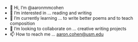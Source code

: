 - 👋 Hi, I’m @aaronmmcohen
- 👀 I’m interested in ... reading and writing
- 🌱 I’m currently learning ... to write better poems and to teach composition
- 💞️ I’m looking to collaborate on ... creative writing projects
- 📫 How to reach me ... aaron.cohen@usm.edu

<!---
aaronmmcohen/aaronmmcohen is a ✨ special ✨ repository because its `README.md` (this file) appears on your GitHub profile.
You can click the Preview link to take a look at your changes.
--->
